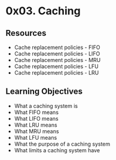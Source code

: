 # 0x03. Caching

## Resources

* Cache replacement policies - FIFO
* Cache replacement policies - LIFO
* Cache replacement policies - MRU
* Cache replacement policies - LFU
* Cache replacement policies - LRU

## Learning Objectives

* What a caching system is
* What FIFO means
* What LIFO means
* What LRU means
* What MRU means
* What LFU means
* What the purpose of a caching system
* What limits a caching system have